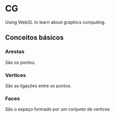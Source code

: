 # CG
Using WebGL to learn about graphics computing.

## Conceitos básicos

### Arestas
São os pontos.

### Vertices
São as ligações entre os pontos.

### Faces
São o espaço formado por um conjunto de vertices